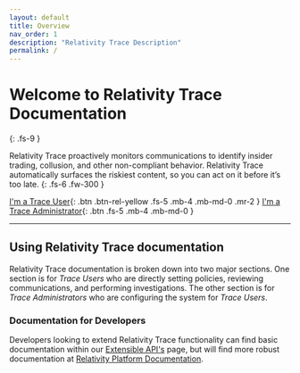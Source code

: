 ```yaml
---
layout: default
title: Overview
nav_order: 1
description: "Relativity Trace Description"
permalink: /
---
```


# Welcome to Relativity Trace Documentation
{: .fs-9 }

Relativity Trace proactively monitors communications to identify insider trading, collusion, and other non-compliant behavior. Relativity Trace automatically surfaces the riskiest content, so you can act on it before it’s too late.
{: .fs-6 .fw-300 }

[I'm a Trace User](docs/user_guide/index.md){: .btn .btn-rel-yellow .fs-5 .mb-4 .mb-md-0 .mr-2 } [I'm a Trace Administrator](docs/administrator_guide/index.md){: .btn .fs-5 .mb-4 .mb-md-0 }

---

## Using Relativity Trace documentation

Relativity Trace documentation is broken down into two major sections. One section is for *Trace Users* who are directly setting policies, reviewing communications, and performing investigations. The other section is for *Trace Administrators* who are configuring the system for *Trace Users*.

### Documentation for Developers

Developers looking to extend Relativity Trace functionality can find basic documentation within our [Extensible API's](docs/administrator_guide/proactive_ingestion_api_documentation.md) page, but will find more robust documentation at [Relativity Platform Documentation](https://platform.relativity.com/).
